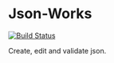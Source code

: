 Json-Works
==========

[![Build Status](https://secure.travis-ci.org/johnstevenson/json-works.png)](http://travis-ci.org/johnstevenson/json-works)

Create, edit and validate json.